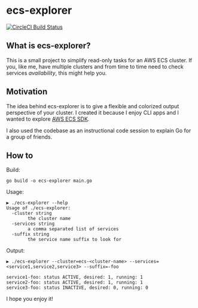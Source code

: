 # ecs-explorer
[![CircleCI Build Status](https://circleci.com/gh/axcdnt/ecs-explorer/tree/master.svg?style=shield)](https://circleci.com/gh/axcdnt/ecs-explorer/tree/master)

## What is ecs-explorer?
This is a small project to simplify read-only tasks for an AWS ECS cluster.
If you, like me, have multiple clusters and from time to time need to check services _availability_, this might help you.


## Motivation
The idea behind ecs-explorer is to give a flexible and colorized output perspective of your cluster. 
I created it because I enjoy CLI apps and I wanted to explore [AWS ECS SDK](https://docs.aws.amazon.com/sdk-for-go/api/index.html).

I also used the codebase as an instructional code session to explain Go for a group of friends.

## How to

Build: 

```
go build -o ecs-explorer main.go 
```

Usage:

```
▶ ./ecs-explorer --help
Usage of ./ecs-explorer:
  -cluster string
    	the cluster name
  -services string
    	a comma separated list of services
  -suffix string
    	the service name suffix to look for
```

Output:

```
▶ ./ecs-explorer --cluster=ecs-<cluster-name> --services=<service1,service2,service3> --suffix=-foo

service1-foo: status ACTIVE, desired: 1, running: 1
service2-foo: status ACTIVE, desired: 1, running: 1
service3-foo: status INACTIVE, desired: 0, running: 0
```

I hope you enjoy it!
